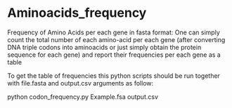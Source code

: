 # Aminoacids_frequency
Frequency of Amino Acids per each gene in fasta format:
One can simply count the total number of each amino-acid per each gene (after converting DNA triple codons into aminoacids or just simply obtain the protein sequence for each gene) and report their frequencies per each gene as a table

To get the table of frequencies this python scripts should be run together with file.fasta and output.csv arguments as follow:

python codon_frequency.py Example.fsa output.csv
